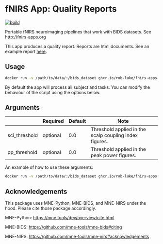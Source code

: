 # fNIRS App: Quality Reports

[![build](https://github.com/rob-luke/fnirs-apps-quality-reports/actions/workflows/ghregistry.yml/badge.svg)](https://github.com/rob-luke/fnirs-apps-quality-reports/actions/workflows/ghregistry.yml)

Portable fNIRS neuroimaging pipelines that work with BIDS datasets. See http://fnirs-apps.org

This app produces a quality report.
Reports are html documents.
See an example report [here](https://rob-luke.github.io/fnirs-apps-quality-reports/report_basic_02.html).


## Usage

```bash
docker run -v /path/to/data/:/bids_dataset ghcr.io/rob-luke/fnirs-apps-quality-reports/app
```

By default the app will process all subject and tasks.
You can modify the behaviour of the script using the options below.

## Arguments

|                | Required | Default | Note                                                   |
|----------------|----------|---------|--------------------------------------------------------|
| sci_threshold  | optional | 0.0     | Threshold applied in the scalp coupling index figures. |
| pp_threshold   | optional | 0.0     | Threshold applied in the peak power figures.           |

An example of how to use these arguments:
```bash
docker run -v /path/to/data/:/bids_dataset ghcr.io/rob-luke/fnirs-apps-quality-reports/app --sci_threshold=0.5 --pp_threshold=0.6
```


Acknowledgements
----------------

This package uses MNE-Python, MNE-BIDS, and MNE-NIRS under the hood. Please cite those package accordingly.

MNE-Python: https://mne.tools/dev/overview/cite.html

MNE-BIDS: https://github.com/mne-tools/mne-bids#citing

MNE-NIRS: https://github.com/mne-tools/mne-nirs#acknowledgements
